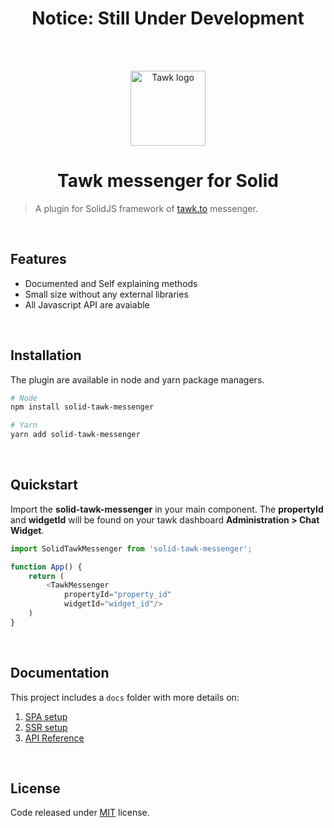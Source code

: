 <h1 align="center">
    Notice: Still Under Development
</h1>

<br/><br/>

<p align="center">
    <a href="https://www.tawk.to/"
    target="_blank"
    rel="noopener noreferrer">
        <img width="120"
            src="https://www.tawk.to/wp-content/uploads/2020/04/tawk-sitelogo.png"
            alt="Tawk logo">
    </a>
</p>

<h1 align="center">
    Tawk messenger for Solid
</h1>

> A plugin for SolidJS framework of [tawk.to](https://www.tawk.to/) messenger.

<br/>

## Features
- Documented and Self explaining methods
- Small size without any external libraries
- All Javascript API are avaiable

<br/>

## Installation
The plugin are available in node and yarn package managers.
```bash
# Node
npm install solid-tawk-messenger

# Yarn
yarn add solid-tawk-messenger
```

<br/>

## Quickstart
Import the **solid-tawk-messenger** in your main component. The **propertyId** and **widgetId** will
be found on your tawk dashboard **Administration > Chat Widget**.

```js
import SolidTawkMessenger from 'solid-tawk-messenger';

function App() {
    return (
        <TawkMessenger
            propertyId="property_id"
            widgetId="widget_id"/>
    )
}
```

<br/>

## Documentation

This project includes a `docs` folder with more details on:
1.  [SPA setup](docs/spa-setup.md)
1.  [SSR setup](docs/ssr-setup.md)
1.  [API Reference](docs/api-reference.md)

<br/>


## License

Code released under [MIT](https://github.com/jaoaustero/solid-tawk-messenger/blob/main/LICENSE) license.
